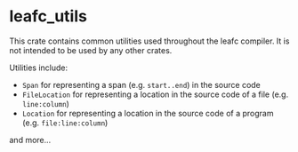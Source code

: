 # leafc_utils

This crate contains common utilities used throughout the leafc compiler. It is
not intended to be used by any other crates.

Utilities include:

<!-- - `Diagnostic` and `DiagnosticBag` for reporting errors and warnings -->

<!-- - `StringTable` for storing strings in a single location -->

-   `Span` for representing a span (e.g. `start..end`) in the source code
-   `FileLocation` for representing a location in the source code of a file (e.g. `line:column`)
-   `Location` for representing a location in the source code of a program (e.g. `file:line:column`)

and more...
